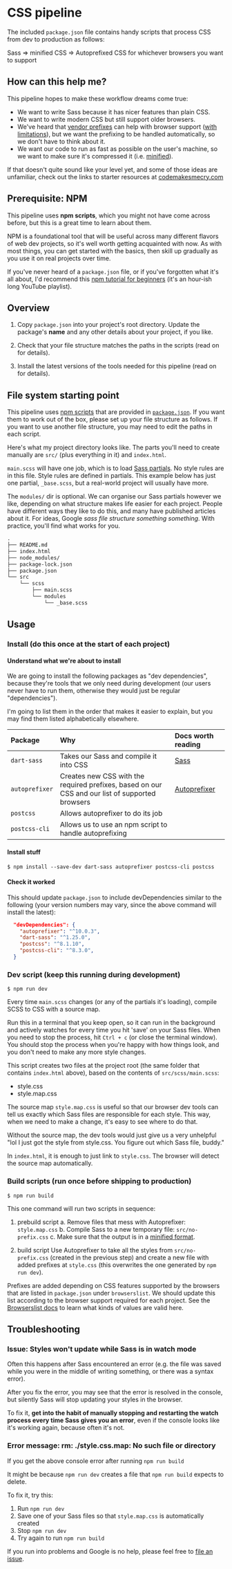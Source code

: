 # CSS pipeline

The included `package.json` file contains handy scripts that process CSS from dev to production as follows:

Sass => minified CSS => Autoprefixed CSS for whichever browsers you want to support

## How can this help me?

This pipeline hopes to make these workflow dreams come true:

- We want to write Sass because it has nicer features than plain CSS.
- We want to write modern CSS but still support older browsers.
- We've heard that [vendor prefixes](https://autoprefixer.github.io/) can help with browser support ([with limitations](https://css-tricks.com/css-grid-in-ie-css-grid-and-the-new-autoprefixer/#autoprefixer-still-cant-save-you-from-everything)), but we want the prefixing to be handled automatically, so we don't have to think about it.
- We want our code to run as fast as possible on the user's machine, so we want to make sure it's compressed it (i.e. [minified](https://www.imperva.com/learn/performance/minification/)).

If that doesn't quite sound like your level yet, and some of those ideas are unfamiliar, check out the links to starter resources at [codemakesmecry.com](https://www.codemakesmecry.com/posts/css-pipeline)

## Prerequisite: NPM

This pipeline uses **npm scripts**, which you might not have come across before, but this is a great time to learn about them.

NPM is a foundational tool that will be useful across many different flavors of web dev projects, so it's well worth getting acquainted with now. As with most things, you can get started with the basics, then skill up gradually as you use it on real projects over time.

If you've never heard of a `package.json` file, or if you've forgotten what it's all about, I'd recommend this [npm tutorial for beginners](https://www.youtube.com/watch?v=6fj0cpmMiVg&list=PLC3y8-rFHvwhgWwm5J3KqzX47n7dwWNrq&ab_channel=Codevolution) (it's an hour-ish long YouTube playlist).

## Overview

1. Copy `package.json` into your project's root directory. Update the package's **name** and any other details about your project, if you like.

2. Check that your file structure matches the paths in the scripts (read on for details).

3. Install the latest versions of the tools needed for this pipeline (read on for details).

## File system starting point

This pipeline uses [npm scripts](https://docs.npmjs.com/cli/v6/using-npm/scripts) that are provided in [`package.json`](./package.json). If you want them to work out of the box, please set up your file structure as follows. If you want to use another file structure, you may need to edit the paths in each script.

Here's what my project directory looks like. The parts you'll need to create manually are `src/` (plus everything in it) and `index.html`.
<!-- TODO: provide boilerplate -->

`main.scss` will have one job, which is to load [Sass partials](https://sass-lang.com/guide#:~:text=A%20partial%20is%20a%20Sass,used%20with%20the%20%40use%20rule.). No style rules are in this file.
Style rules are defined in partials.
This example below has just one partial, `_base.scss`, but a real-world project will usually have more.

The `modules/` dir is optional. We can organise our Sass partials however we like, depending on what structure makes life easier for each project. People have different ways they like to do this, and many have published articles about it. For ideas, Google *sass file structure something something*. With practice, you'll find what works for you.

```fs
.
├── README.md
├── index.html
├── node_modules/
├── package-lock.json
├── package.json
└── src
    └── scss
        ├── main.scss
        └── modules
            └── _base.scss
```

## Usage

### Install (do this once at the start of each project)

#### Understand what we're about to install

We are going to install the following packages as "dev dependencies", because they're tools that we only need during development (our users never have to run them, otherwise they would just be regular "dependencies").

I'm going to list them in the order that makes it easier to explain, but you may find them listed alphabetically elsewhere.

| Package        | Why         | Docs worth reading |
| :------------- | :---------- | :----------------- |
| `dart-sass`    | Takes our Sass and compile it into CSS | [Sass](https://sass-lang.com/) |
| `autoprefixer` | Creates new CSS with the required prefixes, based on our CSS and our list of supported browsers | [Autoprefixer](https://github.com/postcss/autoprefixer/blob/master/README.md) |
| `postcss`      | Allows autoprefixer to do its job |
| `postcss-cli`  | Allows us to use an npm script to handle autoprefixing |

#### Install stuff

```console
$ npm install --save-dev dart-sass autoprefixer postcss-cli postcss
```

#### Check it worked

This should update `package.json` to include devDependencies similar to the following (your version numbers may vary, since the above command will install the latest):

```json
  "devDependencies": {
    "autoprefixer": "^10.0.3",
    "dart-sass": "^1.25.0",
    "postcss": "^8.1.10",
    "postcss-cli": "^8.3.0",
  }
```

### Dev script (keep this running during development)

```console
$ npm run dev
```

Every time `main.scss` changes (or any of the partials it's loading), compile SCSS to CSS with a source map.

Run this in a terminal that you keep open, so it can run in the background and actively watches for every time you hit 'save' on your Sass files. When you need to stop the process, hit `Ctrl + c` (or close the terminal window). You should stop the process when you're happy with how things look, and you don't need to make any more style changes.

This script creates two files at the project root (the same folder that contains `index.html` above), based on the contents of `src/scss/main.scss`:

- style.css
- style.map.css

The source map `style.map.css` is useful so that our browser dev tools can tell us exactly which Sass files are responsible for each style. This way, when we need to make a change, it's easy to see where to do that.

Without the source map, the dev tools would just give us a very unhelpful "lol I just got the style from style.css. You figure out which Sass file, buddy."

In `index.html`, it is enough to just link to `style.css`. The browser will detect the source map automatically.

### Build scripts (run once before shipping to production)

```console
$ npm run build
```

This one command will run two scripts in sequence:

1. prebuild script
  a. Remove files that mess with Autoprefixer: `style.map.css`
  b. Compile Sass to a new temporary file: `src/no-prefix.css`
  c. Make sure that the output is in a [minified format](https://teamtreehouse.com/community/could-someone-please-give-an-example-of-minified-css).

2. build script
  Use Autoprefixer to take all the styles from `src/no-prefix.css` (created in the previous step) and create a new file with added prefixes at `style.css` (this overwrites the one generated by `npm run dev`).

  Prefixes are added depending on CSS features supported by the browsers that are listed in `package.json` under `browserslist`. We should update this list according to the browser support required for each project. See the [Browserslist docs](https://github.com/browserslist/browserslist/blob/master/README.md) to learn what kinds of values are valid here.

  <!-- TODO: update build script to minify the output -->

## Troubleshooting

### **Issue:** Styles won't update while Sass is in watch mode

Often this happens after Sass encountered an error (e.g. the file was saved while you were in the middle of writing something, or there was a syntax error).

After you fix the error, you may see that the error is resolved in the console, but silently Sass will stop updating your styles in the browser.

To fix it, **get into the habit of manually stopping and restarting the watch process every time Sass gives you an error**, even if the console looks like it's working again, because often it's not.

### **Error message:** rm: ./style.css.map: No such file or directory
If you get the above console error after running ```npm run build```

It might be because ```npm run dev``` creates a file that ```npm run build``` expects to delete.
<!-- TODO: update build script to first check if files exist before attempting to remove them -->

To fix it, try this:

1. Run ```npm run dev```
2. Save one of your Sass files so that `style.map.css` is automatically created
3. Stop ```npm run dev```
4. Try again to run ```npm run build```

If you run into problems and Google is no help, please feel free to [file an issue](https://docs.github.com/en/free-pro-team@latest/github/managing-your-work-on-github/creating-an-issue).
